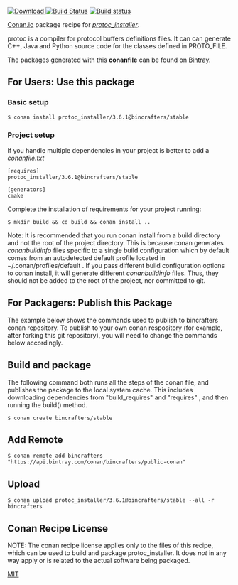 [![Download](https://api.bintray.com/packages/bincrafters/public-conan/protoc_installer%3Abincrafters/images/download.svg) ](https://bintray.com/bincrafters/public-conan/protoc_installer%3Abincrafters/_latestVersion)
[![Build Status](https://travis-ci.org/bincrafters/conan-protoc_installer.svg?branch=stable%2F3.6.1)](https://travis-ci.org/bincrafters/conan-protoc_installer)
[![Build status](https://ci.appveyor.com/api/projects/status/github/bincrafters/conan-protoc_installer?branch=stable%2F3.6.1&svg=true)](https://ci.appveyor.com/project/bincrafters/conan-protoc_installer)

[Conan.io](https://conan.io) package recipe for [*protoc_installer*](https://github.com/protocolbuffers/protobuf).

protoc is a compiler for protocol buffers definitions files. It can can generate C++, Java and Python source code for the classes defined in PROTO_FILE.

The packages generated with this **conanfile** can be found on [Bintray](https://bintray.com/bincrafters/public-conan/protoc_installer%3Abincrafters).

## For Users: Use this package

### Basic setup

    $ conan install protoc_installer/3.6.1@bincrafters/stable

### Project setup

If you handle multiple dependencies in your project is better to add a *conanfile.txt*

    [requires]
    protoc_installer/3.6.1@bincrafters/stable

    [generators]
    cmake

Complete the installation of requirements for your project running:

    $ mkdir build && cd build && conan install ..

Note: It is recommended that you run conan install from a build directory and not the root of the project directory.  This is because conan generates *conanbuildinfo* files specific to a single build configuration which by default comes from an autodetected default profile located in ~/.conan/profiles/default .  If you pass different build configuration options to conan install, it will generate different *conanbuildinfo* files.  Thus, they should not be added to the root of the project, nor committed to git.

## For Packagers: Publish this Package

The example below shows the commands used to publish to bincrafters conan repository. To publish to your own conan respository (for example, after forking this git repository), you will need to change the commands below accordingly.

## Build and package

The following command both runs all the steps of the conan file, and publishes the package to the local system cache.  This includes downloading dependencies from "build_requires" and "requires" , and then running the build() method.

    $ conan create bincrafters/stable



## Add Remote

    $ conan remote add bincrafters "https://api.bintray.com/conan/bincrafters/public-conan"

## Upload

    $ conan upload protoc_installer/3.6.1@bincrafters/stable --all -r bincrafters


## Conan Recipe License

NOTE: The conan recipe license applies only to the files of this recipe, which can be used to build and package protoc_installer.
It does *not* in any way apply or is related to the actual software being packaged.

[MIT](https://github.com/bincrafters/conan-protoc_installer.git/blob/testing/3.6.1/LICENSE)
